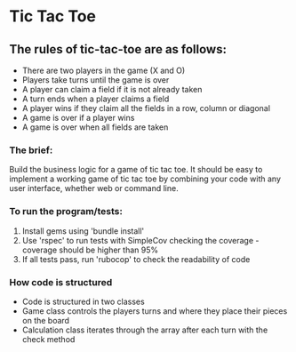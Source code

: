 # Tic Tac Toe

## The rules of tic-tac-toe are as follows:

- There are two players in the game (X and O)
- Players take turns until the game is over
- A player can claim a field if it is not already taken
- A turn ends when a player claims a field
- A player wins if they claim all the fields in a row, column or diagonal
- A game is over if a player wins
- A game is over when all fields are taken

### The brief:

Build the business logic for a game of tic tac toe. It should be easy to implement a working game of tic tac toe by combining your code with any user interface, whether web or command line.

### To run the program/tests:
1. Install gems using 'bundle install'
2. Use 'rspec' to run tests with SimpleCov checking the coverage - coverage should be higher than 95%
3. If all tests pass, run 'rubocop' to check the readability of code


### How code is structured
- Code is structured in two classes
- Game class controls the players turns and where they place their pieces on the board
- Calculation class iterates through the array after each turn with the check method
